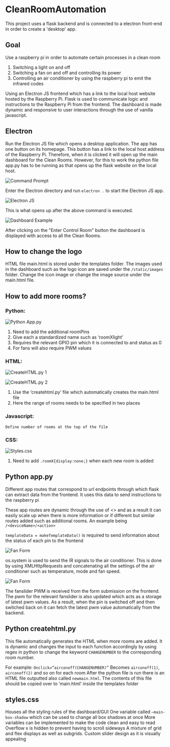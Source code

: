 # CleanRoomAutomation
This project uses a flask backend and is connected to a electron front-end in order to create a 'desktop' app.

## Goal
Use a raspberry pi in order to automate certain processes in a clean room
1. Switching a light on and off
2. Switching a fan on and off and controlling its power
3. Controlling an air conditioner by using the raspberry pi to emit the infrared codes
    
Using an Electron JS frontend which has a link to the local host website hosted by the Raspberry Pi. Flask is used to communicate logic and instructions to the Raspberry Pi from the frontend. The dashboard is made dynamic and responsive to user interactions through the use of vanilla javascript.

## Electron
Run the Electron JS file which opens a desktop application. The app has one button on its homepage. This button has a link to the local host address of the Raspberry Pi. Therefore, when it is clicked it will open up the main dashboard for the Clean Rooms. However, for this to work the python file app.py has to be running as that opens up the flask website on the local host.

![Command Prompt](https://github.com/Tbot101/CleanRoomAutomation/blob/main/pictures/CommandPrompt.JPG?raw=true)

Enter the Electron directory and run `electron .` to start the Electron JS app.

![Electron JS](https://github.com/Tbot101/CleanRoomAutomation/blob/main/pictures/ElectronJS.JPG?raw=true)

This is what opens up after the above command is executed. 

![Dashboard Example](https://github.com/Tbot101/CleanRoomAutomation/blob/main/pictures/Dashboard.JPG?raw=true)

After clicking on the "Enter Control Room" button the dashboard is displayed with access to all the Clean Rooms.


## How to change the logo
HTML file main.html is stored under the templates folder. The images used in the dashboard such as the logo icon are saved under the `/static/images` folder. Change the icon image or change the image source under the main.html file. 

## How to add more rooms?

### Python:
![Python App.py](https://github.com/Tbot101/CleanRoomAutomation/blob/main/pictures/AppPY.JPG?raw=true)

1. Need to add the additional roomPins
2. Give each a standardized name such as ‘roomXlight’
3. Requires the relevant GPIO pin which it is connected to and status as 0
4. For fans will also require PWM values
    
### HTML:
![CreateHTML.py 1](https://github.com/Tbot101/CleanRoomAutomation/blob/main/pictures/CreateHTML1.JPG?raw=true)

![CreateHTML.py 2](https://github.com/Tbot101/CleanRoomAutomation/blob/main/pictures/CreateHTML2.JPG?raw=true)

1. Use the ‘createhtml.py’ file which automatically creates the main.html file
2. Here the range of rooms needs to be specified in two places

### Javascript:

    Define number of rooms at the top of the file
### CSS:
![Styles.css](https://github.com/Tbot101/CleanRoomAutomation/blob/main/pictures/Styles.JPG?raw=true)

1. Need to add `.roomX{display:none;}` when each new room is added


## Python app.py

Different app routes that correspond to url endpoints through which flask can extract data from the frontend. It uses this data to send instructions to the raspberry pi

These app routes are dynamic through the use of <> and as a result it can easily scale up when there is more information or if different but similar routes added such as additional rooms. An example being `/<deviceName>/<action>`
    
`templateData = makeTemplateData()` is required to send information about the status of each pin to the frontend 

![Fan Form](https://github.com/Tbot101/CleanRoomAutomation/blob/main/pictures/AppPY_AirconSignal.JPG?raw=true)

os.system is used to send the IR signals to the air conditioner. This is done by using XMLHttpRequests and concatenating all the settings of the air conditioner such as temperature, mode and fan speed.

![Fan Form](https://github.com/Tbot101/CleanRoomAutomation/blob/main/pictures/AppPY_FanForm.JPG?raw=true)

The fanslider PWM is received from the form submission on the frontend. The pwm for the relevant fanslider is also updated which acts as a storage of latest pwm values. As a result, when the pin is switched off and then switched back on it can fetch the latest pwm value automatically from the backend. 


## Python createhtml.py

This file automatically generates the HTML when more rooms are added. It is dynamic and changes the input to each function accordingly by using regex in python to change the keyword `CHANGENUMBER` to the corresponding room number. 

For example:
`Onclick=“airconoff(CHANGENUMBER)”`
Becomes `airconoff(1)`, `airconoff(2)` and so on for each room
After the python file is run there is an HTML file outputted also called `newmain.html`. The contents of this file should be copied over to ‘main.html’ inside the templates folder

## styles.css
Houses all the styling rules of the dashboard/GUI
One variable called `—main-box-shadow` which can be used to change all box shadows at once
More variables can be implemented to make the code clean and easy to read
Overflow x is hidden to prevent having to scroll sideways
A mixture of grid and flex displays as well as subgrids.
Custom slider design as it is visually appealing 
